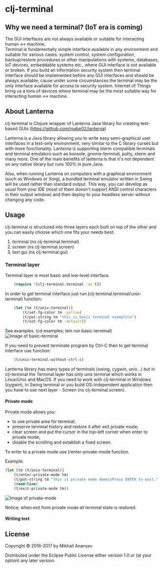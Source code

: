 # clj-terminal

## Why we need a terminal? (IoT era is coming)

The GUI interfaces are not always available or suitable for interacting human <-> machine.  
Terminal is fundamentally simple interface available in any environment and suitable for various cases: 
system control, system configuration, backup/restore procedures or other manipulations with systems, 
databases, IoT devices, embeddable systems etc., where GUI interface is not available or broken.
If you build an information security system then terminal interface should be implemented before any GUI interfaces 
and should be always available, cause under some circumstances the terminal may be the only interface available for access to 
security system.
Internet of Things bring us a tons of devices where terminal may be the most suitable way for 
interacting human <-> machine.

## About Lanterna

clj-terminal is Clojure wrapper of Lanterna Java library for creating text-based GUIs (https://github.com/mabe02/lanterna)

Lanterna is a Java library allowing you to write easy semi-graphical user interfaces in a text-only environment, 
very similar to the C library curses but with more functionality. Lanterna is supporting xterm compatible terminals 
and terminal emulators such as konsole, gnome-terminal, putty, xterm and many more. One of the main benefits of lanterna 
is that it's not dependent on any native library but runs 100% in pure Java.

Also, when running Lanterna on computers with a graphical environment (such as Windows or Xorg), a bundled terminal 
emulator written in Swing will be used rather than standard output. This way, you can develop as usual from your 
IDE (most of them doesn't support ANSI control characters in their output window) and then deploy to your headless 
server without changing any code.

## Usage

clj-terminal is structured into three layers each built on top of the other and you can easily choose which one 
fits your needs best:
 1. terminal (ns clj-terminal.terminal)
 2. screen (ns clj-terminal.screen)
 3. text gui (ns clj-terminal.gui)

### Terminal layer


Terminal layer is most basic and low-level interface. 
```clojure
    (require '[clj-terminal.terminal :as t])
```

In order to get terminal interface just 
run (clj-terminal.terminal/unix-terminal) function:

```clojure
    (let [tm (t/unix-terminal)]
        (t/set-fg-color tm :yellow)
        (t/put-string tm "this is basic terminal example\n")
        (t/set-fg-color tm :default))
```
See examples. (cd examples; lein run basic-terminal)
![Image of basic-terminal](https://github.com/middlesphere/clj-terminal/blob/master/examples/resources/basic-example.png)

If you need to prevent terminate program by Ctrl-C then to get terminal interface use function:

```clojure
    (t/unix-terminal-without-ctrl-c) 
```

Lanterna library has many types of terminals (swing, cygwin, unix...) but in clj-terminal the Terminal layer has only 
unix terminal which works in Linux/Unix and MacOS. If you need to work with clj-terminal in Windows (cygwin), 
in Swing terminal or you build OS-independent application then you have to use next layer - Screen (ns clj-terminal.screen).  

#### Private mode

Private mode allows you:

* to use private area for terminal;
* preserve terminal history and restore it after exit private mode;
* clear screen and put the cursor in the top-left corner when enter to private mode;
* disable the scrolling and establish a fixed screen.
    
To enter to a private mode use t/enter-private-mode function.

Example:
```clojure
(let [tm (t/unix-terminal)]
    (t/enter-private-mode tm)
    (t/put-string tm "this is private mode demo\nPress ENTER to exit.")
    (read-line)
    (t/exit-private-mode tm))
```
![Image of private-mode](https://github.com/middlesphere/clj-terminal/blob/master/examples/resources/private-mode.png)

Notice, when exit from private mode all terminal state is restored.


#### Writing text



## License

Copyright © 2016-2017 by Mikhail Ananyev

Distributed under the Eclipse Public License either version 1.0 or (at
your option) any later version.
